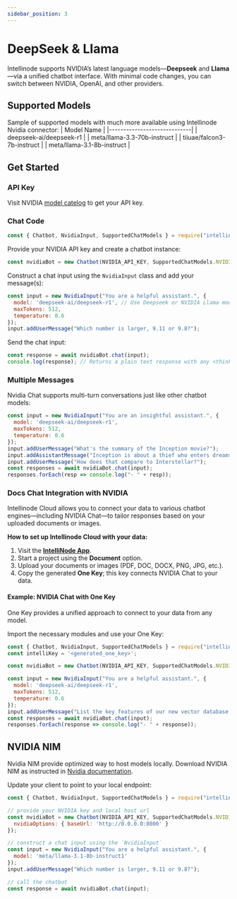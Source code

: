 ```yaml
---
sidebar_position: 3
---
```


# DeepSeek & Llama

Intellinode supports NVIDIA’s latest language models—**Deepseek** and **Llama**—via a unified chatbot interface. 
With minimal code changes, you can switch between NVIDIA, OpenAI, and other providers.

## Supported Models

Sample of supported models with much more available using Intellinode Nvidia connector:
| Model Name                  | 
|-----------------------------|
| deepseek-ai/deepseek-r1     |
| meta/llama-3.3-70b-instruct |
| tiiuae/falcon3-7b-instruct |
| meta/llama-3.1-8b-instruct |


## Get Started

### API Key
Visit NVIDIA [model catelog](https://build.nvidia.com/models) to get your API key.


### Chat Code

```javascript
const { Chatbot, NvidiaInput, SupportedChatModels } = require("intellinode");
```

Provide your NVIDIA API key and create a chatbot instance:

```javascript
const nvidiaBot = new Chatbot(NVIDIA_API_KEY, SupportedChatModels.NVIDIA);
```

Construct a chat input using the `NvidiaInput` class and add your message(s):

```javascript
const input = new NvidiaInput("You are a helpful assistant.", {
  model: 'deepseek-ai/deepseek-r1', // Use Deepseek or NVIDIA Llama model
  maxTokens: 512,
  temperature: 0.6
});
input.addUserMessage("Which number is larger, 9.11 or 9.8?");
```

Send the chat input:

```javascript
const response = await nvidiaBot.chat(input);
console.log(response); // Returns a plain text response with any <think> tags removed
```

### Multiple Messages

Nvidia Chat supports multi-turn conversations just like other chatbot models:

```javascript
const input = new NvidiaInput("You are an insightful assistant.", {
  model: 'deepseek-ai/deepseek-r1',
  maxTokens: 512,
  temperature: 0.6
});
input.addUserMessage("What's the summary of the Inception movie?");
input.addAssistantMessage("Inception is about a thief who enters dreams to extract or plant ideas.");
input.addUserMessage("How does that compare to Interstellar?");
const responses = await nvidiaBot.chat(input);
responses.forEach(resp => console.log("- " + resp));
```

### Docs Chat Integration with NVIDIA

Intellinode Cloud allows you to connect your data to various chatbot engines—including NVIDIA Chat—to tailor responses based on your uploaded documents or images.

**How to set up Intellinode Cloud with your data:**
1. Visit the **[IntelliNode App](https://app.intellinode.ai/)**.
2. Start a project using the **Document** option.
3. Upload your documents or images (PDF, DOC, DOCX, PNG, JPG, etc.).
4. Copy the generated **One Key**; this key connects NVIDIA Chat to your data.

#### Example: NVIDIA Chat with One Key
One Key provides a unified approach to connect to your data from any model.

Import the necessary modules and use your One Key:

```javascript
const { Chatbot, NvidiaInput, SupportedChatModels } = require("intellinode");
const intelliKey = '<generated_one_key>';

const nvidiaBot = new Chatbot(NVIDIA_API_KEY, SupportedChatModels.NVIDIA, null, { oneKey: intelliKey });

const input = new NvidiaInput("You are a helpful assistant.", {
  model: 'deepseek-ai/deepseek-r1',
  maxTokens: 512,
  temperature: 0.6
});
input.addUserMessage("List the key features of our new vector database.");
const responses = await nvidiaBot.chat(input);
responses.forEach(response => console.log("- " + response));
```

## NVIDIA NIM
Nvidia NIM provide optimized way to host models locally.
Download NVIDIA NIM as instructed in [Nvidia documentation](https://docs.nvidia.com/nim/large-language-models/latest/getting-started.html#option-1-from-api-catalog).

Update your client to point to your local endpoint:
```javascript
const { Chatbot, NvidiaInput, SupportedChatModels } = require("intellinode");

// provide your NVIDIA key and local host url
const nvidiaBot = new Chatbot(NVIDIA_API_KEY, SupportedChatModels.NVIDIA, null, {
  nvidiaOptions: { baseUrl: 'http://0.0.0.0:8000' }
});

// construct a chat input using the `NvidiaInput`
const input = new NvidiaInput("You are a helpful assistant.", {
  model: 'meta/llama-3.1-8b-instruct1'
});
input.addUserMessage("Which number is larger, 9.11 or 9.8?");

// call the chatbot
const response = await nvidiaBot.chat(input);
```
